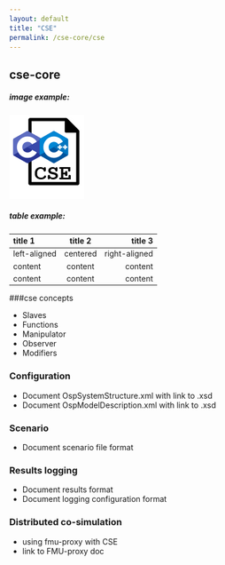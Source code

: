 ```yaml
---
layout: default
title: "CSE"
permalink: /cse-core/cse
---
```


## cse-core
##### image example:
![foo](/assets/img/cse.png "title")

##### table example:

| title 1        | title 2      |title 3         |
| :---           |:---:         | ---:           |
| left-aligned   | centered     | right-aligned  |
| content        | content      | content        |
| content        | content      | content        |


###cse concepts

- Slaves
- Functions
- Manipulator
- Observer
- Modifiers

### Configuration

- Document OspSystemStructure.xml with link to .xsd
- Document OspModelDescription.xml with link to .xsd

### Scenario

- Document scenario file format

### Results logging

- Document results format
- Document logging configuration format

### Distributed co-simulation

- using fmu-proxy with CSE
- link to FMU-proxy doc



